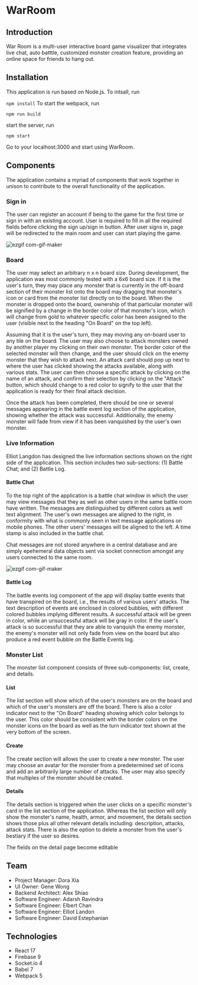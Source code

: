 # WarRoom

## Introduction
War Room is a multi-user interactive board game visualizer that integrates live chat, auto batttle, customized monster creation feature, providing an online space for friends to hang out.

## Installation
This application is run based on Node.js. To intsall, run

`
 npm install
`
To start the webpack, run

`
npm run build
`

start the server, run

`
npm start
`

Go to your localhost:3000 and start using WarRoom.

## Components

The application contains a myriad of components that work together in unison to contribute to the overall functionality of the application.

### Sign in
The user can register an account if being to the game for the first time or sign in with an existing account. User is required to fill in all the required fields before clicking the sign up/sign in button. After user signs in, page will be redirected to the main room and user can start playing the game.

![ezgif com-gif-maker](https://user-images.githubusercontent.com/81209759/168443727-3cc02b59-d30e-4f8d-8c15-67af5803f6b2.gif)

### Board

The user may select an arbitrary n x n board size. During development, the application was most commonly tested with a 6x6 board size. If it is the user's turn, they may place any monster that is currently in the off-board section of their monster list onto the board may dragging that monster's icon or card from the monster list directly on to the board. When the monster is dropped onto the board, ownership of that particular monster will be signified by a change in the border color of that monster's icon, which will change from gold to whatever specific color has been assigned to the user (visible next to the heading "On Board" on the top left).

Assuming that it is the user's turn, they may moving any on-board user to any tile on the board. The user may also choose to attack monsters owned by another player my clicking on their own monster. The border color of the selected monster will then change, and the user should click on the enemy monster that they wish to attack next. An attack card should pop up next to where the user has clicked showing the attacks available, along with various stats. The user can then choose a specific attack by clicking on the name of an attack, and confirm their selection by clicking on the "Attack" button, which should change to a red color to signify to the user that the application is ready for their final attack decision.

Once the attack has been completed, there should be one or several messages appearing in the battle event log section of the application, showing whether the attack was successful. Additionally, the enemy monster will fade from view if it has been vanquished by the user's own monster.

### Live Information

Elliot Langdon has designed the live information sections shown on the right side of the application. This section includes two sub-sections: (1) Battle Chat; and (2) Battle Log.
#### Battle Chat

To the top right of the application is a battle chat window in which the user may view messages that they as well as other users in the same battle room have written. The messages are distinguished by different colors as well text alignment. The user's own messages are aligned to the right, in conformity with what is commonly seen in text message applications on mobile phones. The other users' messages will be aligned to the left. A time stamp is also included in the battle chat.

Chat messages are not stored anywhere in a central database and are simply epehemeral data objects sent via socket connection amongst any users connected to the same room.

![ezgif com-gif-maker](https://user-images.githubusercontent.com/81209759/168444335-14ea3013-2881-4917-9ba7-5294e7500853.gif)


#### Battle Log

The battle events log component of the app will display battle events that have transpired on the board, i.e., the results of various users' attacks. The text description of events are enclosed in colored bubbles, with different colored bubbles implying different results. A successful attack will be green in color, while an unsuccessful attack will be gray in color. If the user's attack is so successful that they are able to vanquish the enemy monster, the enemy's monster will not only fade from view on the board but also produce a red event bubble on the Battle Events log.
### Monster List

The monster list component consists of three sub-components: list, create, and details.

#### List

The list section will show which of the user's monsters are on the board and which of the user's monsters are off the board. There is also a color indicator next to the "On Board" heading showing which color belongs to the user. This color should be consistent with the border colors on the monster icons on the board as well as the turn indicator text shown at the very bottom of the screen.

#### Create

The create section will allows the user to create a new monster. The user may choose an avatar for the monster from a predetermined set of icons and add an arbitrarily large number of attacks. The user may also specify that multiples of the monster should be created.
#### Details

The details section is triggered when the user clicks on a specific monster's card in the list section of the application. Whereas the list section will only show the monster's name, health, armor, and movement, the details section shows those plus all other relevant details including: description, attacks, attack stats. There is also the option to delete a monster from the user's bestiary if the user so desires.

The fields on the detail page become editable
## Team
* Project Manager: Dora Xia
* UI Owner: Gene Wong
* Backend Architect: Alex Shiao
* Software Engineer: Adarsh Ravindra
* Software Engineer: Elbert Chan
* Software Engineer: Elliot Landon
* Software Engineer: David Estephanian

## Technologies

* React 17
* Firebase 9
* Socket.io 4
* Babel 7
* Webpack 5
